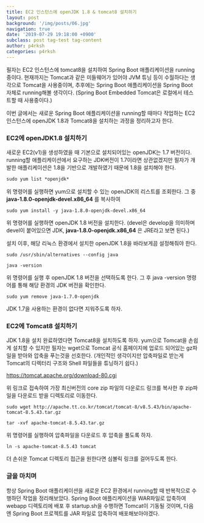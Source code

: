 ```yaml
---
title: EC2 인스턴스에 openJDK 1.8 & tomcat8 설치하기
layout: post
background: '/img/posts/06.jpg'
navigation: true
date: '2019-07-29 19:18:00 +0900'
subclass: post tag-test tag-content
author: p4rksh
categories: p4rksh
---
```


필자는 EC2 인스턴스에 tomcat8을 설치하여 Spring Boot 애플리케이션을 running 중이다. 
현재까지는 Tomcat과 같은 미들웨어가 있어야 JVM 튜닝 등이 수월하다는 생각으로 Tomcat을 사용중이며, 추후에는 Spring Boot 애플리케이션을 Spring Boot 자체로 running해볼 생각이다. (Spring Boot Embedded Tomcat은 로컬에서 테스트할 때 사용중이다.)

이번 글에서는 새로운 Spring Boot 애플리케이션을 running할 때마다 작업하는 EC2 인스턴스에 openJDK 1.8과 Tomcat8을 설치하는 과정을 정리하고자 한다.

### EC2에 openJDK1.8 설치하기

새로운 EC2(v1)을 생성하였을 때 기본으로 설치되어있는 openJDK는 1.7 버전이다. running할 애플리케이션에서 요구하는 JDK버전이 1.7이라면 상관없겠지만 필자가 개발한 애플리케이션은 1.8을 기반으로 개발하였기 때문에 1.8을 설치해야 한다.

``` html
sudo yum list *openjdk*
```

위 명령어를 실행하면 yum으로 설치할 수 있는 openJDK의 리스트를 조회한다. 그 중 **java-1.8.0-openjdk-devel.x86_64** 를 복사하여

```shell
sudo yum install -y java-1.8.0-openjdk-devel.x86_64
```

위 명령어를 실행하면 openJDK 1.8 버전을 설치한다. (devel은 develop을 의미하며 devel이 붙어있으면 JDK, **java-1.8.0-openjdk.x86_64** 은 JRE라고 보면 된다.)

설치 이후, 해당 리눅스 환경에서 설치한 openJDK 1.8을 바라보게끔 설정해줘야 한다.

```shell
sudo /usr/sbin/alternatives --config java

java -version
```

위 명령어를 실행 후 openJDK 1.8 버전을 선택하도록 한다. 그 후 java -version 명령어를 통해 해당 환경의 JDK 버전을 확인한다.

```shell
sudo yum remove java-1.7.0-openjdk
```

JDK 1.7을 사용하는 환경이 없다면 지워주도록 하자.

### EC2에 Tomcat8 설치하기

JDK 1.8을 설치 완료하였다면 Tomcat8을 설치하도록 하자. 
yum으로 Tomcat을 손쉽게 설치할 수 있지만 필자는 wget으로 Tomcat 공식 홈페이지에 업로드 되어있는 gz파일을 받아와 압축을 푸는것을 선호한다.
(개인적인 생각이지만 압축파일로 받는게 Tomcat의 디렉터리 구조와 Shell 파일들을 튜닝하기 쉽다.)

https://tomcat.apache.org/download-80.cgi

위 링크로 접속하여 가장 최신버전의 core zip 파일의 다운로드 링크를 복사한 후 zip파일을 다운로드 받을 디렉토리로 이동한다.

```shell
sudo wget http://apache.tt.co.kr/tomcat/tomcat-8/v8.5.43/bin/apache-tomcat-8.5.43.tar.gz

tar -xvf apache-tomcat-8.5.43.tar.gz
```

위 명령어를 실행하여 압축파일을 다운로드 후 압축을 풀도록 하자.

```shell
ln -s apache-tomcat-8.5.43 tomcat
```

더 손쉬운 Tomcat 디렉토리 접근을 원한다면 심볼릭 링크를 걸어두도록 한다.

### 글을 마치며
항상 Spring Boot 애플리케이션을 새로운 EC2 환경에서 running할 때 반복적으로 수행하던 작업을 정리해보았다. Spring Boot 애플리케이션을 WAR파일로 압축하여 webapp 디렉토리에 배포 후 startup.sh을 수행하면 Tomcat이 기동될 것이며, 다음엔 Spring Boot 프로젝트를 JAR 파일로 압축하여 배포해보아야겠다.
